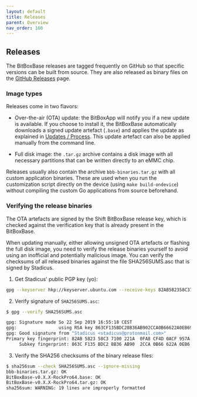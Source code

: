 ```yaml
---
layout: default
title: Releases
parent: Overview
nav_order: 160
---
```

## Releases

The BitBoxBase releases are tagged frequently on GitHub so that specific versions can be built from source.
They are also released as binary files on the [GitHub Releases](https://github.com/digitalbitbox/bitbox-base/releases/) page.

### Image types

Releases come in two flavors:

* Over-the-air (OTA) update: the BitBoxApp will notify you if a new update is available.
  If you choose to install it, the BitBoxBase automatically downloads a signed update artefact (`.base`) and applies the update as explained in [Updates / Process](../update/update-process.md).
  This update artefact can also be applied manually from the command line.

* Full disk image: the `.tar.gz` archive contains a disk image with all necessary partitions that can be written directly to an eMMC chip.

Releases usually also contain the archive `bbb-binaries.tar.gz` with all custom application binaries.
These are used when you run the customization script directly on the device (using `make build-ondevice`) without compiling the custom Go applications from source beforehand.

### Verifying the release binaries

The OTA artefacts are signed by the Shift BitBoxBase release key, which is checked against the verification key that is already present in the BitBoxBase.

When updating manually, either allowing unsigned OTA artefacts or flashing the full disk image, you need to verify the release binaries yourself to avoid using an inofficial and potentially malicious image.
You can verify the checksums of all released binaries against the file SHA256SUMS.asc that is signed by Stadicus.

1. Get Stadicus' public PGP key (yo):

```sh
gpg --keyserver hkp://keyserver.ubuntu.com --receive-keys 82AB582358C37100221A0FA8CF4D0ACF957AF4AD
```

2. Verify signature of `SHA256SUMS.asc`:

```sh
$ gpg --verify SHA256SUMS.asc

gpg: Signature made So 22 Sep 2019 16:55:18 CEST
gpg:                using RSA key 863CF135BDC28B36AB902CCA0B66622A0EB6951B
gpg: Good signature from "Stadicus <stadicus@protonmail.com>"
Primary key fingerprint: 82AB 5823 58C3 7100 221A  0FA8 CF4D 0ACF 957A F4AD
     Subkey fingerprint: 863C F135 BDC2 8B36 AB90  2CCA 0B66 622A 0EB6 951B
```

3. Verify the SHA256 checksums of the binary release files:

```sh
$ sha256sum --check SHA256SUMS.asc --ignore-missing
bbb-binaries.tar.gz: OK
BitBoxBase-v0.X.X-RockPro64.base: OK
BitBoxBase-v0.X.X-RockPro64.tar.gz: OK
sha256sum: WARNING: 19 lines are improperly formatted
```
